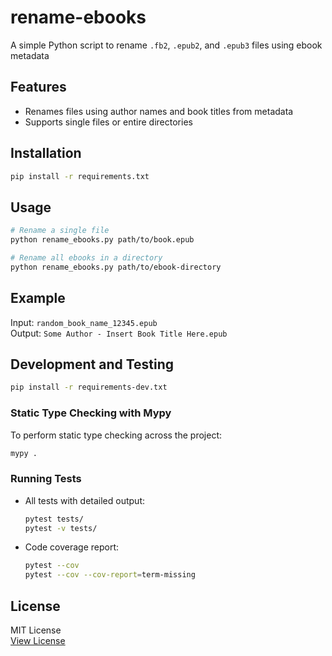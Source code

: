 # rename-ebooks

A simple Python script to rename `.fb2`, `.epub2`, and `.epub3` files using ebook metadata

## Features

- Renames files using author names and book titles from metadata
- Supports single files or entire directories

## Installation

```bash
pip install -r requirements.txt
```

## Usage

```bash
# Rename a single file
python rename_ebooks.py path/to/book.epub

# Rename all ebooks in a directory
python rename_ebooks.py path/to/ebook-directory
```

## Example

Input: `random_book_name_12345.epub`  
Output: `Some Author - Insert Book Title Here.epub`

## Development and Testing

```bash
pip install -r requirements-dev.txt
```

### Static Type Checking with Mypy

To perform static type checking across the project:

```bash
mypy .
```

### Running Tests

- All tests with detailed output:

    ```bash
    pytest tests/
    pytest -v tests/
    ```

- Code coverage report:

    ```bash
    pytest --cov
    pytest --cov --cov-report=term-missing
    ```

## License

MIT License  
[View License](LICENSE)
